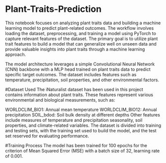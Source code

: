 # Plant-Traits-Prediction

This notebook focuses on analyzing plant traits data and building a machine learning model to predict plant-related outcomes. The workflow involves loading the dataset, preprocessing, and training a model using PyTorch to capture relevant features of the dataset. The primary goal is to utilize plant trait features to build a model that can generalize well on unseen data and provide valuable insights into plant traits through a machine learning approach.

The model architecture leverages a simple Convolutional Neural Network (CNN) backbone with a MLP head trained on plant traits data to predict specific target outcomes. The dataset includes features such as temperature, precipitation, soil properties, and other environmental factors.

#Dataset Used
The iNaturalist dataset has been used in this project contains information about plant traits. These features represent various environmental and biological measurements, such as:

WORLDCLIM_BIO1: Annual mean temperature
WORLDCLIM_BIO12: Annual precipitation
SOIL_bdod: Soil bulk density at different depths
Other features include measures of temperature and precipitation seasonality, soil properties, and climate-related variables.
The dataset is divided into training and testing sets, with the training set used to build the model, and the test set reserved for evaluating performance.

#Training Process
The model has been trained for 100 epochs for the criterion of Mean Squared Error (MSE) with a batch size of 32, learning rate of 0.001.
